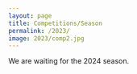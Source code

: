 ```yaml
---
layout: page
title: Competitions/Season
permalink: /2023/
image: 2023/comp2.jpg
---
```

We are waiting for the 2024 season.